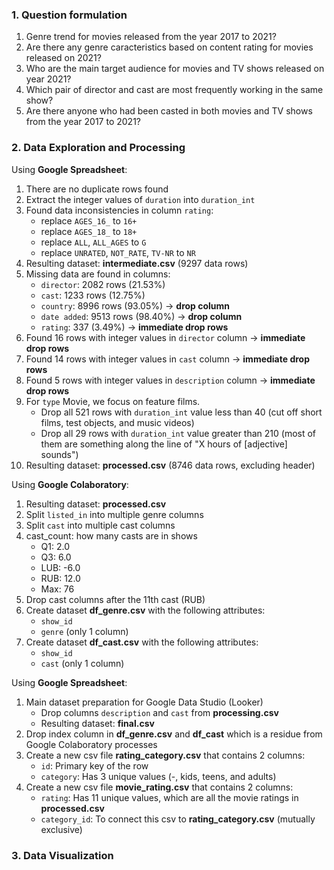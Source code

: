### 1. Question formulation
1. Genre trend for movies released from the year 2017 to 2021?
2. Are there any genre caracteristics based on content rating for movies released on 2021?
3. Who are the main target audience for movies and TV shows released on year 2021?
4. Which pair of director and cast are most frequently working in the same show?
5. Are there anyone who had been casted in both movies and TV shows from the year 2017 to 2021?

### 2. Data Exploration and Processing
Using **Google Spreadsheet**:
1. There are no duplicate rows found
2. Extract the integer values of `duration` into `duration_int`
3. Found data inconsistencies in column `rating`:
   - replace `AGES_16_` to `16+`
   - replace `AGES_18_` to `18+`
   - replace `ALL`, `ALL_AGES` to `G`
   - replace `UNRATED`, `NOT_RATE`, `TV-NR` to `NR`
4. Resulting dataset: **intermediate.csv** (9297 data rows)
5. Missing data are found in columns:
   - `director`: 2082 rows (21.53%)
   - `cast`: 1233 rows (12.75%)
   - `country`: 8996 rows (93.05%) -> **drop column**
   - `date added`: 9513 rows (98.40%) -> **drop column**
   - `rating`: 337 (3.49%) -> **immediate drop rows**
6. Found 16 rows with integer values in `director` column -> **immediate drop rows**
7. Found 14 rows with integer values in `cast` column -> **immediate drop rows**
8. Found 5 rows with integer values in `description` column -> **immediate drop rows**
9. For `type` Movie, we focus on feature films.
   - Drop all 521 rows with `duration_int` value less than 40 (cut off short films, test objects, and music videos)
   - Drop all 29 rows with `duration_int` value greater than 210 (most of them are something along the line of "X hours of [adjective] sounds")
10. Resulting dataset: **processed.csv** (8746 data rows, excluding header)

Using **Google Colaboratory**:
1. Resulting dataset: **processed.csv**
2. Split `listed_in` into multiple genre columns
3. Split `cast` into multiple cast columns
4. cast_count: how many casts are in shows
   - Q1: 2.0
   - Q3: 6.0
   - LUB: -6.0
   - RUB: 12.0
   - Max: 76
5. Drop cast columns after the 11th cast (RUB)
6. Create dataset **df_genre.csv** with the following attributes:
   - `show_id`
   - `genre` (only 1 column)
7. Create dataset **df_cast.csv** with the following attributes:
   - `show_id`
   - `cast` (only 1 column)
  
Using **Google Spreadsheet**:
1. Main dataset preparation for Google Data Studio (Looker)
   - Drop columns `description` and `cast` from **processing.csv**
   - Resulting dataset: **final.csv**
2. Drop index column in **df_genre.csv** and **df_cast** which is a residue from Google Colaboratory processes
3. Create a new csv file **rating_category.csv** that contains 2 columns:
   - `id`: Primary key of the row
   - `category`: Has 3 unique values (-, kids, teens, and adults)
4. Create a new csv file **movie_rating.csv** that contains 2 columns:
   - `rating`: Has 11 unique values, which are all the movie ratings in **processed.csv**
   - `category_id`: To connect this csv to **rating_category.csv** (mutually exclusive)

### 3. Data Visualization
